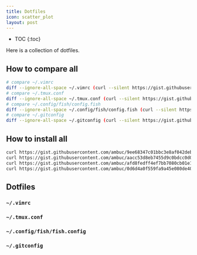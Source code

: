 ```yaml
---
title: Dotfiles
icon: scatter_plot
layout: post
---
```



* TOC
{:toc}

Here is a collection of dotfiles.

## How to compare all

```bash
# compare ~/.vimrc
diff --ignore-all-space ~/.vimrc (curl --silent https://gist.githubusercontent.com/ambuc/9ee68347c01bbc3e8af042deb190824f/raw/.vimrc | psub)
# compare ~/.tmux.conf
diff --ignore-all-space ~/.tmux.conf (curl --silent https://gist.githubusercontent.com/ambuc/aacc53d8eb7455d9c0bdcc0d0a2000ce/raw/.tmux.conf | psub)
# compare ~/.config/fish/config.fish
diff --ignore-all-space ~/.config/fish/config.fish (curl --silent https://gist.githubusercontent.com/ambuc/afd8fedff4ef7bb7080cb01e1c71ca9a/raw/config.fish | psub)
# compare ~/.gitconfig
diff --ignore-all-space ~/.gitconfig (curl --silent https://gist.githubusercontent.com/ambuc/0d6d4a0f559fa9a45e080de4043d36ad/raw/.gitconfig | psub)
```

## How to install all
``` bash
curl https://gist.githubusercontent.com/ambuc/9ee68347c01bbc3e8af042deb190824f/raw/.vimrc > ~/.vimrc
curl https://gist.githubusercontent.com/ambuc/aacc53d8eb7455d9c0bdcc0d0a2000ce/raw/.tmux.conf > ~/.tmux.conf
curl https://gist.githubusercontent.com/ambuc/afd8fedff4ef7bb7080cb01e1c71ca9a/raw/config.fish > ~/.config/fish/config.fish
curl https://gist.githubusercontent.com/ambuc/0d6d4a0f559fa9a45e080de4043d36ad/raw/.gitconfig > ~/.gitconfig
```

## Dotfiles

### `~/.vimrc`

<script src="https://gist.github.com/ambuc/9ee68347c01bbc3e8af042deb190824f.js"></script>

### `~/.tmux.conf`

<script src="https://gist.github.com/ambuc/aacc53d8eb7455d9c0bdcc0d0a2000ce.js"></script>

### `~/.config/fish/fish.config`

<script src="https://gist.github.com/ambuc/afd8fedff4ef7bb7080cb01e1c71ca9a.js"></script>

### `~/.gitconfig`

<script src="https://gist.github.com/ambuc/0d6d4a0f559fa9a45e080de4043d36ad.js"></script>
